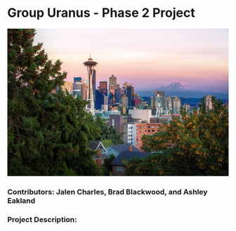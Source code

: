 # Group Uranus - Phase 2 Project
![King County Skyline](./images/skyline.jpeg)
### Contributors: Jalen Charles, Brad Blackwood, and Ashley Eakland
### Project Description: 
